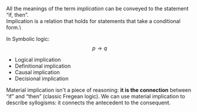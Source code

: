 All the meanings of the term *implication* can be conveyed to the statement “if, then”.\
Implication is a relation that holds for statements that take a conditional form.\

In Symbolic logic:
$$
p \rightarrow q
$$

- Logical implication
- Definitional implication
- Causal implication
- Decisional implication

Material implication isn't a piece of reasoning: **it is the connection** between “if” and “then” (classic Fregean logic). We can use material implication to describe syllogisms: it connects the antecedent to the consequent.